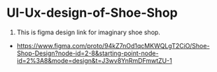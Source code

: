 # UI-Ux-design-of-Shoe-Shop 
1) This is figma design link for imaginary shoe shop.

- https://www.figma.com/proto/94kZ7nOd1qcMKWQLgT2CiO/Shoe-Shop-Design?node-id=2-8&starting-point-node-id=2%3A8&mode=design&t=J3wv8YnRmDFmwtZU-1
